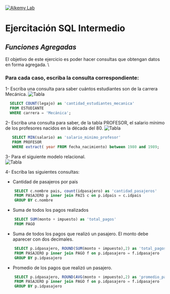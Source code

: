 [![Alkemy Lab](https://academy.alkemy.org/images/alkemy-logo.svg)](https://academy.alkemy.org/)

# Ejercitación SQL Intermedio
## _Funciones Agregadas_

El objetivo de este ejercicio es poder hacer consultas que obtengan datos en forma agregada. \

### Para cada caso, escriba la consulta correspondiente:

1- Escriba una consulta para saber cuántos estudiantes son de la carrera Mecánica.
![Tabla](https://lh4.googleusercontent.com/5XyplRSIhDmN82eEQXRCCwK3kzqt6sSppGBjq66uOm2m_p-53a46HWY_fTcER4asNJI5v7gf5W9rHsGiCwydwohCkm3O6lLUmDQw_hxAGIjIEY8xljcamXn9EjRE_H99xV-01X4)
  ```sql
    SELECT COUNT(legajo) as 'cantidad_estudiantes_mecanica'
    FROM ESTUDIANTE
    WHERE carrera = 'Mecánica';
  ```
  
2- Escriba una consulta para saber, de la tabla PROFESOR, el salario mínimo de los profesores nacidos en la década del 80.
![Tabla](https://lh5.googleusercontent.com/zJIEvMS6oC-tCp-SJC3p0H9-VtNkiQIdYlpufSh4CpjCt6owniilN20rhknlOnHK0K3JGseWYrIF2js_zcm0ZmTlzDtoT7At8s9x1p944_g_0hoZxWdA37ccKS9GKCc7bOC8gDQ)
 ```sql 
    SELECT MIN(salario) as 'salario_minimo_profesor'
    FROM PROFESOR
    WHERE extract( year FROM fecha_nacimiento) between 1980 and 1989;
 ```
 
3- Para el siguiente modelo relacional.   
![Tabla](https://lh4.googleusercontent.com/3gu9oBjE6bgmxXbWnMPj0E4jpGiIXDVcpqNdY7Dn54yS-sPb2nes8peGjq82bpF-wHJ-iU9P68ofIFUGEJFwU2E6fheNHkbKwt9QMuUmWcVa3sW4zLDaofcZozEAGaJnEGZFAYg)


4- Escriba las siguientes consultas:
 - Cantidad de pasajeros por país
```sql
    SELECT c.nombre pais, count(idpasajero) as 'cantidad_pasajeros'
    FROM PASAJERO p inner join PAIS c on p.idpais = c.idpais
    GROUP BY c.nombre
```    
 - Suma de todos los pagos realizados
```sql
    SELECT SUM(monto + impuesto) as 'total_pagos'
    FROM PAGO
```    
 - Suma de todos los pagos que realizó un pasajero. El monto debe aparecer con dos decimales.
```sql
    SELECT p.idpasajero, ROUND(SUM(monto + impuesto),2) as 'total_pagos_pasajero'
    FROM PASAJERO p inner join PAGO f on p.idpasajero = f.idpasajero
    GROUP BY p.idpasajero
```    
 - Promedio de los pagos que realizó un pasajero.
```sql
    SELECT p.idpasajero, ROUND(AVG(monto + impuesto),2) as 'promedio_pagos_pasajero'
    FROM PASAJERO p inner join PAGO f on p.idpasajero = f.idpasajero
    GROUP BY p.idpasajero
```    
